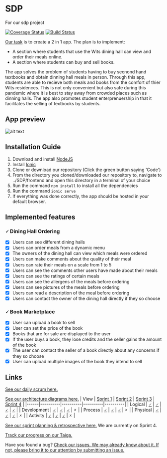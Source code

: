 # SDP
For our sdp project

[![Coverage Status](https://coveralls.io/repos/github/greenpeace-wits/SDP/badge.svg?branch=master)](https://coveralls.io/github/greenpeace-wits/SDP?branch=master)
[![Build Status](https://travis-ci.com/greenpeace-wits/SDP.svg?branch=master)](https://travis-ci.com/greenpeace-wits/SDP)

[Our task](https://github.com/greenpeace-wits/SDP/wiki) is to create a 2 in 1 app. The plan is to implement:
- A section where students that use the Wits dining hall can view and order their meals online.
- A section where students can buy and sell books.

The app solves the problem of students having to buy secnond hand textbooks and obtain dinning hall meals in person. Through this app, students are able to recieve both meals and books from the comfort of thier Wits residences. This is not only convenient but also safe during this pandemic where it is best to stay away from crowded places such as dinning halls. The app also promotes student enterprenuership in that it facilitates the selling of textbooks by students. 

## App preview

![alt text](https://github.com/greenpeace-wits/SDP/blob/test/admin/canvaPreview.png)


## Installation Guide
1. Download and install [NodeJS](https://nodejs.org/en/download/)
2. Install [Ionic](https://ionicframework.com/getting-started)
3. Clone or download our repository (Click the green button saying 'Code')
4. From the directory you cloned/downloaded our repository to, navigate to ../SDP/frontend and open this directory in a terminal of your choice
5. Run the command ```npm install``` to install all the dependencies
6. Run the command ```ionic serve```
7. If everything was done correctly, the app should be hosted in your default browser.

## Implemented features
### 🗸 Dining Hall Ordering
- [x] Users can see different dining halls
- [x] Users can order meals from a dynamic menu
- [x] The owners of the dining hall can view which meals were ordered
- [x] Users can make comments about the quality of their meal
- [x] Users can rate their meals on a scale from 1 to 5
- [x] Users can see the comments other users have made about their meals
- [x] Users can see the ratings of certain meals
- [x] Users can see the allergens of the meals before ordering
- [x] Users can see pictures of the meals before ordering
- [x] Users can read a description of the meal before ordering
- [x] Users can contact the owner of the dining hall directly if they so choose

### 🗸 Book Marketplace
- [x] User can upload a book to sell
- [x] User can set the price of the book
- [x] Books that are for sale are displayed to the user
- [x] If the user buys a book, they lose credits and the seller gains the amount of the book
- [x] The user can contact the seller of a book directly about any concerns if they so choose
- [x] User can upload multiple images of the book they intend to sell

## Links

[See our daily scrum here.](https://github.com/greenpeace-wits/SDP/wiki/Daily-Scrum)

[See our architecture diagrams here.](https://github.com/greenpeace-wits/SDP/wiki/Diagrams)
| View | [Sprint 1](https://github.com/greenpeace-wits/SDP/wiki/Diagrams#sprint-1) | [Sprint 2](https://github.com/greenpeace-wits/SDP/wiki/Diagrams#sprint-2) | [Sprint 3](https://github.com/greenpeace-wits/SDP/wiki/Diagrams#sprint-3) | [Sprint 4](https://github.com/greenpeace-wits/SDP/wiki/Diagrams#sprint-4) |
|------|----------|----------|----------|----------|
| Logical | [🗸](https://github.com/greenpeace-wits/SDP/wiki/Diagrams#logical-view) | [🗸](https://github.com/greenpeace-wits/SDP/wiki/Diagrams#logical-view-1) | [🗸](https://github.com/greenpeace-wits/SDP/wiki/Diagrams#logical-view-2) | [🗸](https://github.com/greenpeace-wits/SDP/wiki/Diagrams#logical-view-3) |
| Development | [🗸](https://github.com/greenpeace-wits/SDP/wiki/Diagrams#development-view) | [🗸](https://github.com/greenpeace-wits/SDP/wiki/Diagrams#development-view-1) | [🗸](https://github.com/greenpeace-wits/SDP/wiki/Diagrams#development-view-2) | 🗴 |
| Process | [🗸](https://github.com/greenpeace-wits/SDP/wiki/Diagrams#process-view) | [🗸](https://github.com/greenpeace-wits/SDP/wiki/Diagrams#process-view-1) | [🗸](https://github.com/greenpeace-wits/SDP/wiki/Diagrams#process-view-2) | 🗴 |
| Physical | [🗸](https://github.com/greenpeace-wits/SDP/wiki/Diagrams#physical-view) | [🗸](https://github.com/greenpeace-wits/SDP/wiki/Diagrams#physical-view-1) | [🗸](https://github.com/greenpeace-wits/SDP/wiki/Diagrams#physical-view-2) | 🗴 |
| Activity | [🗸](https://github.com/greenpeace-wits/SDP/wiki/Diagrams#activity-diagram) | [🗸](https://github.com/greenpeace-wits/SDP/wiki/Diagrams#activity-diagram-1) | [🗸](https://github.com/greenpeace-wits/SDP/wiki/Diagrams#activity-diagram-2) | 🗴 |

[See our sprint planning & retrospective here.](https://github.com/greenpeace-wits/SDP/wiki/Sprint-Planner-&-Retrospective-Meeting-Minutes) We are currently on Sprint 4.

[Track our progress on our Taiga.](https://tree.taiga.io/project/__senate-greenpeace10/timeline)

Have you found a bug? [Check our issues. We may already know about it. If not, please bring it to our attention by submitting an issue.](https://github.com/greenpeace-wits/SDP/issues)
